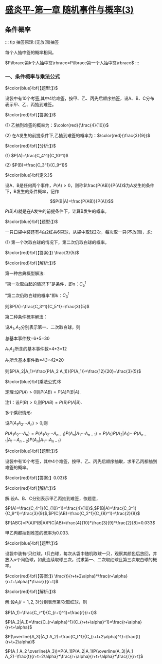 # [盛炎平-第一章 随机事件与概率(3)](https://www.bilibili.com/video/BV1XJ411173b?p=5)

## 条件概率

::: tip
抽签原理:(无放回)抽签

每个人抽中签的概率相同。

$P\lbrace第k个人抽中签\rbrace=P\lbrace第一个人抽中签\rbrace$
:::

### 一、条件概率与乘法公式

  $\color{blue}\bf{【题型:】}$

  设袋中有10个考签,其中4给难签，按甲、乙、丙先后顺序抽签，设A、B、C分布表示甲、乙、丙抽到难签。

  $\color{red}\bf{【答案:】}$

  (1) 乙抽到难签的概率为：$\color{red}{\frac{4}{10}}$

  (2) 在A发生的前提条件下,乙抽到难签的概率为：$\color{red}{\frac{3}{9}}$

  $\color{red}\bf{【分析:】}$

  (1) $P(A)=\frac{C_4^1}{C_10^1}$

  (2) $P(B)=\frac{C_3^1}{C_9^1}$

  $\color{blue}\bf{定义}$

  设A、B是任何两个事件，$P(A)>0$，则称$\frac{P(AB)}{P(A)}$为A发生的条件下，B发生的条件概率，记作

  $$P(B|A)=\frac{P(AB)}{P(A)}$$

  $P(B|A)$就是在A发生的前提条件下，计算B发生的概率。

  $\color{blue}\bf{【题型:】}$

  一只口袋中装还有4白2红共6只球，从袋中取球2次，每次取一只(不放回)，求:

  (1) 第一个次取白球的情况下，第二次仍取白球的概率。

  $\color{red}\bf{【答案:】} \frac{3}{5}$  

  $\color{red}\bf{【解析:】}$

  第一种古典概型解法:

  “第一次取白起的情况下”是条件，即n：$C_5^1$

  "第二次仍取白球的概率"即k：$C_3^1$

  则$P(A)=\frac{C_3^1}{C_5^1}=\frac{3}{5}$

  第二种条件概率解法：

  设$A_1,A_2$分别表示第一、二次取白球，则

  总基本事件数=6*5=30

  $A_1 A_2$所含的基本事件数=4*3=12

  $A_1$所含基本事件数=4*3+4*2=20

  则$P(A_2|A_1)=\frac{P(A_2 A_1)}{P(A_1)}=\frac{12}{20}=\frac{3}{5}$

  $\color{blue}\bf{乘法公式}$

  定理:设$P(A)>0$则$P(AB)=P(A)P(B|A)$.

  注1：设$P(B)>0$,则$P(AB)=P(B)P(A|B)$.

  多个乘积情形:

  设$P(A_1 A_2\cdots A_n)>0$,则

  $P(A_1 A_2\cdots A_n)=P(A_1 A_2\cdots A_{n-1})P(A_n|A_1 \cdots A_{n-1})=P(A_1) P(A_2|A_1)\cdots P(A_{n-1}|A_1\cdots A_{n-2})P(A_n|A_1\cdots A_{n-1})$

  $\color{blue}\bf{【题型:】}$

  设袋中有10个考签，其中4个难签，按甲、乙、丙先后顺序抽取，求甲乙丙都抽到难签的概率。

  $\color{red}\bf{【答案:】0.03}$

  $\color{red}\bf{【解析:】}$

  解:设A、B、C分别表示甲乙丙抽到难签，依题意，

  $P(A)=\frac{C_4^1}{C_{10}^1}=\frac{4}{10}$,$P(B|A)=\frac{C_3^1}{C_9^1}=\frac{3}{9}$,$P(C|AB)=\frac{C_2^1}{C_{8}^1}=\frac{2}{8}$

  $P(ABC)=P(A)P(B|A)P(C|AB)=\frac{4}{10}*\frac{3}{9}*\frac{2}{8}=0.033$

  甲乙丙都抽到难签的概率为0.033.

  $\color{blue}\bf{【题型:】}$

  设袋中装有r只红球，t只白球，每次从袋中随机取球一只，观察其颜色后放回，并放入$\alpha$个同色球，如此连续取球三次，试求第一、二次取红球且第三次取白球的概率。

  $\color{red}\bf{【答案:】} \frac{t}{r+t+2\alpha}*\frac{r+\alpha}{r+t+\alpha}*\frac{r}{r+t}$  

  $\color{red}\bf{【解析:】}$

  解:设$A_i(i=1,2,3)$分别表示第$i$次取红球，则

  $P(A_1)=\frac{C_r^1}{C_{r+t}^1}=\frac{r}{r+t}$

  $P(A_2|A_1)=\frac{C_{r+\alpha}^1}{C_{r+t+\alpha}^1}=\frac{r+\alpha}{r+t+\alpha}$

  $P(\overline{A_3}|A_1 A_2)=\frac{C_t^1}{C_{r+t+2\alpha}^1}=\frac{t}{r+t+2\alpha}$

  $P(A_1 A_2 \overline(A_3))=P(A_1)P(A_2|A_1)P(\overline(A_3)|A_1 A_2)=\frac{t}{r+t+2\alpha}*\frac{r+\alpha}{r+t+\alpha}*\frac{r}{r+t}$
